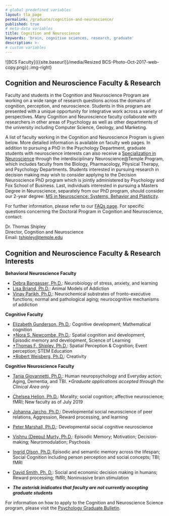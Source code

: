 ```yaml
---
# global predefined variables
layout: tla_page
permalink: /graduate/cognition-and-neuroscience/
published: true
# meta-data variables
title: Cognition and Neuroscience
keywords: 'brain, cognitive sciences, research, graduate'
description: >-
# custom variables
---
```

![BCS Faculty]({{site.baseurl}}/media/Resized BCS-Photo-Oct-2017-web-copy.png){:.img-right}
## Cognition and Neuroscience Faculty & Research
Faculty and students in the Cognition and Neuroscience Program are working on a wide range of research questions across the domains of cognition, perception, and neuroscience. Students in this program are presented with a unique opportunity for integrative work across a variety of perspectives. Many Cognition and Neuroscience faculty collaborate with researchers in other areas of Psychology as well as other departments of the university including Computer Science, Geology, and Marketing. 

A list of faculty working in the Cognition and Neuroscience Program is given below. More detailed information is available on faculty web pages. In addition to pursuing a PhD in the Psychology Department, graduate students with neuroscience interests can also receive a [Specialization in Neuroscience](http://www.cla.temple.edu/neuroscience#phd-specialization-in-neuroscience/) through the interdisciplinary Neuroscience@Temple Program, which includes faculty from the Biology, Pharmacology, Physical Therapy, and Psychology Departments.  Students interested in pursuing research in decision making may wish to consider applying to the Decision Neuroscience PhD program which is jointly administered by Psychology and  Fox School of Business. Last, individuals interested in pursuing a Masters Degree in Neuroscience, separately from our PhD program, should consider our 2-year degree: [MS in Neuroscience: Systems, Behavior and Plasticity](http://www.cla.temple.edu/neuroscience/graduate/).

For further information, please refer to our [FAQs page](https://docs.google.com/document/d/1ivOkALO5TPzHucnu6X8tCwhDbZI0bV_HKslMpBJKD00/edit?usp=sharing). For specific questions concerning the Doctoral Program in Cognition and Neuroscience, contact:

Dr. Thomas Shipley<br>
Director, Cognition and Neuroscience<br>
Email: [tshipley@temple.edu](mailto:tshipley@temple.edu)<br>

## Cognition and Neuroscience Faculty & Research Interests

**Behavioral Neuroscience Faculty**
- [Debra Bangasser, Ph.D.](https://liberalarts.temple.edu/academics/faculty/bangasser-debra): Neurobiology of stress, anxiety, and learning 
- [Lisa Briand, Ph.D.](https://liberalarts.temple.edu/academics/faculty/briand-lisa): Animal Models of Addiction 
- [Vinay Parikh, Ph.D.](https://liberalarts.temple.edu/academics/faculty/parikh-vinay): Neurochemical substrates of fronto-executive functions; normal and pathological aging; neurocognitive mechanisms of addiction 

**Cognitive Faculty**
- [Elizabeth Gunderson, Ph.D.](https://liberalarts.temple.edu/academics/faculty/gunderson-elizabeth): Cognitive development; Mathematical cognition 
- [\*Nora S. Newcombe, Ph.D.](https://liberalarts.temple.edu/academics/faculty/newcombe-nora): Spatial cognition and development, Episodic memory and development, Science of Learning 
- [\*Thomas F. Shipley, Ph.D.](https://liberalarts.temple.edu/academics/faculty/shipleythomas): Spatial Perception & Cognition; Event perception; STEM Education 
- [\*Robert Weisberg, Ph.D.](https://liberalarts.temple.edu/academics/faculty/weisberg-robert): Creativity

**Cognitive Neuroscience Faculty** 
- [Tania Giovannetti, Ph.D.](https://liberalarts.temple.edu/academics/faculty/giovannetti-tania): Human neuropsychology and Everyday action; Aging, Dementia, and TBI. _*Graduate applications accepted through the Clinical Area only_
- [Chelsea Helion, Ph.D.](https://liberalarts.temple.edu/academics/faculty/helion-chelsea): Morality; social cognition; affective neuroscience; fMRI; New faculty as of July 2019 
- [Johanna Jarcho, Ph.D.](http://www.sdnlaboratory.com/): Developmental social neuroscience of peer relations, Aggression, Reward processing, and learning 
- [Peter Marshall, Ph.D.](https://liberalarts.temple.edu/academics/faculty/marshall-peter-j): Developmental social cognitive neuroscience 
- [Vishnu (Deepu) Murty, Ph.D.](https://sites.temple.edu/adaptivememorylab/research/): Episodic Memory; Motivation; Decision-making; Neuromodulation; Psychosis 
- [Ingrid Olson, Ph.D.](https://liberalarts.temple.edu/academics/faculty/olson-ingrid):Episodic and semantic memory across the lifespan; Social Cognition including person perception and social concepts; TBI; fMRI 
- [David Smith, Ph. D.](https://liberalarts.temple.edu/academics/faculty/smith-david): Social and economic decision making in humans; Reward processing; fMRI; Noninvasive brain stimulation 

- **_The asterisk inidicates that faculty are not currently accepting graduate students_**

For information on how to apply to the Cognition and Neuroscience Science program, please visit the [Psychology Graduate Bulletin](http://bulletin.temple.edu/graduate/scd/cla/psychology-phd/#admissiontext).
